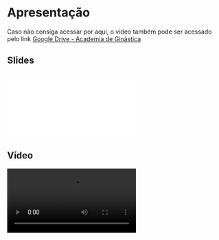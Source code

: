 
# Apresentação

Caso não consiga acessar por aqui, o vídeo também pode ser acessado pelo link <a href="https://drive.google.com/drive/folders/1kQ9E6nL_urWxwxTLQcCcHBxMTLbDW-HZ?usp=sharing">Google Drive - Academia de Ginástica</a>

## Slides

![Slides - Sprint 5](Sprint5Slides.pdf)

## Vídeo

![Vídeo - Sprint 5](GravaçãoSprint5.mp4)
